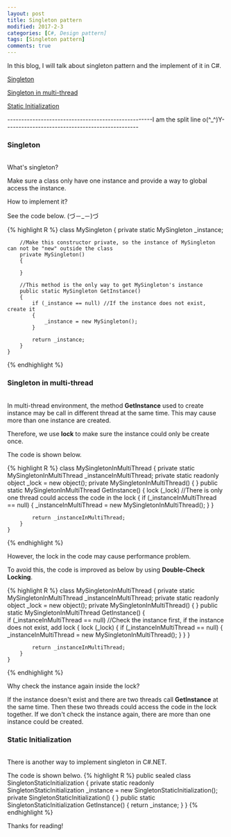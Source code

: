```yaml
---
layout: post
title: Singleton pattern
modified: 2017-2-3
categories: [C#, Design pattern]
tags: [Singleton pattern]
comments: true
---
```

In this blog, I will talk about singleton pattern and the implement of it in C#.

<!-- more -->

<a href="#singleton">Singleton </a>

<a href="#singletonInMultiThread">Singleton in multi-thread </a>

<a href="#staticInitialization">Static Initialization </a>


----------------------------------------------------I am the split line o(^_^)Y------------------------------------------------


### <a name="singleton">Singleton</a>
<br>
What's singleton?

Make sure a class only have one instance and provide a way to global access the instance.

How to implement it?

See the code below. (づ－_－)づ

{% highlight R %}
class MySingleton
    {
        private static MySingleton _instance;

        //Make this constructor private, so the instance of MySingleton can not be "new" outside the class
        private MySingleton()
        {

        }

        //This method is the only way to get MySingleton's instance
        public static MySingleton GetInstance()
        {
            if (_instance == null) //If the instance does not exist, create it
            {
                _instance = new MySingleton();
            }

            return _instance;
        }
    }
{% endhighlight %}




### <a name="singletonInMultiThread">Singleton in multi-thread</a>
<br>
In multi-thread environment, the method <strong>GetInstance</strong> used to create instance may be call in different thread at the same time. This may cause more than one instance are created. 

Therefore, we use <strong>lock</strong> to make sure the instance could only be create once.

The code is shown below.

{% highlight R %}
class MySingletonInMultiThread
    {
        private static MySingletonInMultiThread _instanceInMultiThread;
        private static readonly object _lock = new object();
        private MySingletonInMultiThread()
        {
        }
        public static MySingletonInMultiThread GetInstance()
        {
            lock (_lock) //There is only one thread could access the code in the lock
            {
                if (_instanceInMultiThread == null)
                {
                    _instanceInMultiThread = new MySingletonInMultiThread();
                }
            }           

            return _instanceInMultiThread;
        }
    }
{% endhighlight %}

However, the lock in the code may cause performance problem.

To avoid this, the code is improved as below by using <strong>Double-Check Locking</strong>.

{% highlight R %}
class MySingletonInMultiThread
    {
        private static MySingletonInMultiThread _instanceInMultiThread;
        private static readonly object _lock = new object();
        private MySingletonInMultiThread()
        {
        }
        public static MySingletonInMultiThread GetInstance()
        {           
            if (_instanceInMultiThread == null) //Check the instance first, if the instance does not exist, add lock
            {
                lock (_lock)
                {
                    if (_instanceInMultiThread == null) 
                    {
                        _instanceInMultiThread = new MySingletonInMultiThread();
                    }
                }
            }

            return _instanceInMultiThread;
        }
    }
{% endhighlight %}

Why check the instance again inside the lock?

If the instance doesn't exist and there are two threads call <strong>GetInstance</strong> at the same time. Then these two threads could access the code in the lock together. If we don't check the instance again, there are more than one instance could be created.


### <a name="staticInitialization">Static Initialization</a>
<br>
There is another way to implement singleton in C#.NET.

The code is shown belwo.
{% highlight R %}
public sealed class SingletonStaticInitialization
    {
        private static readonly SingletonStaticInitialization _instance = new SingletonStaticInitialization();
        private SingletonStaticInitialization() { }
        public static SingletonStaticInitialization GetInstance()
        {
            return _instance;
        }
    }
{% endhighlight %}




Thanks for reading!